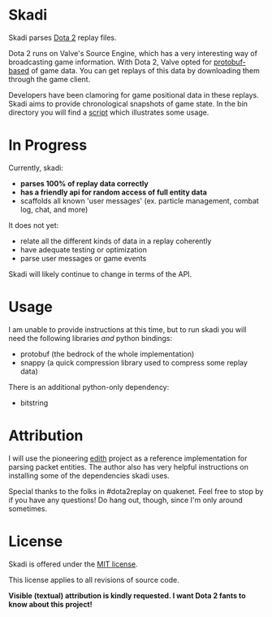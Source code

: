 Skadi
=====

Skadi parses [Dota 2](http://www.dota2.com) replay files.

Dota 2 runs on Valve's Source Engine, which has a very interesting way of broadcasting game information. With Dota 2, Valve opted for [protobuf-based](http://code.google.com/p/protobuf/) of game data. You can get replays of this data by downloading them through the game client.

Developers have been clamoring for game positional data in these replays. Skadi aims to provide chronological snapshots of game state. In the bin directory you will find a [script](https://github.com/onethirtyfive/skadi/blob/master/bin/skadi) which illustrates some usage.

In Progress
===========

Currently, skadi:

* **parses 100% of replay data correctly**
* **has a friendly api for random access of full entity data**
* scaffolds all known 'user messages' (ex. particle management, combat log, chat, and more)

It does not yet:

* relate all the different kinds of data in a replay coherently
* have adequate testing or optimization
* parse user messages or game events

Skadi will likely continue to change in terms of the API.

Usage
=====

I am unable to provide instructions at this time, but to run skadi you will need the following libraries *and* python bindings:

* protobuf (the bedrock of the whole implementation)
* snappy (a quick compression library used to compress some replay data)

There is an additional python-only dependency:

* bitstring


Attribution
===========

I will use the pioneering [edith](https://github.com/dschleck/edith) project as a reference implementation for parsing packet entities. The author also has very helpful instructions on installing some of the dependencies skadi uses.

Special thanks to the folks in #dota2replay on quakenet. Feel free to stop by if you have any questions! Do hang out, though, since I'm only around sometimes.

License
=======

Skadi is offered under the [MIT license](https://github.com/onethirtyfive/skadi/blob/master/LICENSE).

This license applies to all revisions of source code.

**Visible (textual) attribution is kindly requested. I want Dota 2 fants to know about this project!**